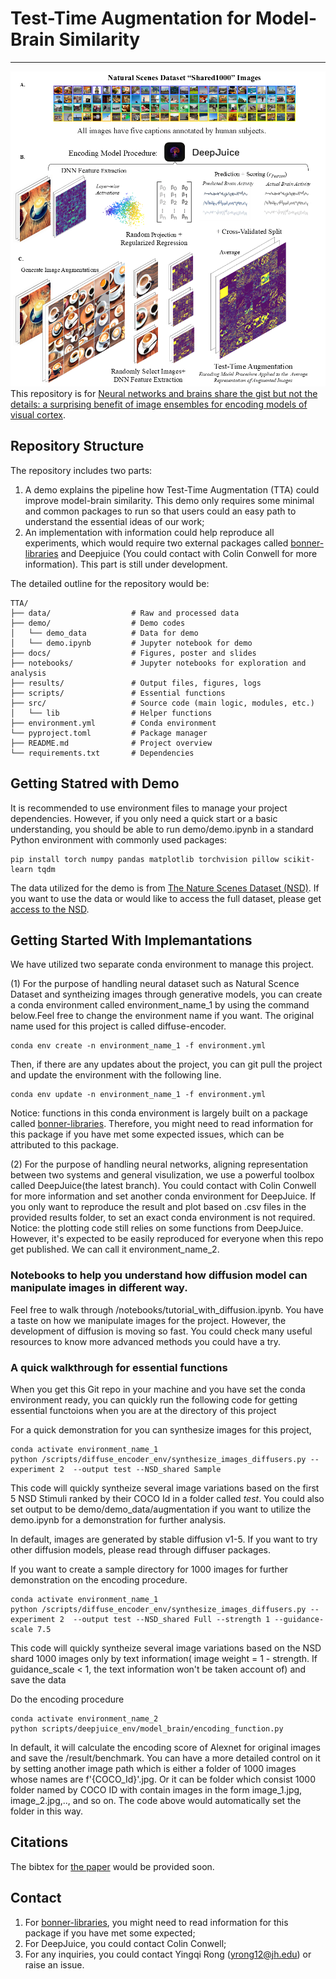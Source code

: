 # Test-Time Augmentation for Model-Brain Similarity
---
![Schematic](docs/schematic.png)
This repository is for [Neural networks and brains share the gist but not the details: a surprising benefit of image ensembles for encoding models of visual cortex](https://openreview.net/forum?id=DtEeVWfgNM&noteId=DtEeVWfgNM).

## Repository Structure

The repository includes two parts:
1. A demo explains the pipeline how Test-Time Augmentation (TTA) could improve model-brain similarity. This demo only requires some minimal and common packages to run so that users could an easy path to understand the essential ideas of our work;
2. An implementation with information could help reproduce all experiments, which would require two external packages called [bonner-libraries](https://github.com/BonnerLab/bonner-libraries) and Deepjuice (You could contact with Colin Conwell for more information). This part is still under development.

The detailed outline for the repository would be:
```
TTA/
├── data/                  # Raw and processed data
├── demo/                  # Demo codes
│   └── demo_data          # Data for demo
│   └── demo.ipynb         # Jupyter notebook for demo
├── docs/                  # Figures, poster and slides
├── notebooks/             # Jupyter notebooks for exploration and analysis
├── results/               # Output files, figures, logs
├── scripts/               # Essential functions
├── src/                   # Source code (main logic, modules, etc.)
│   └── lib                # Helper functions
├── environment.yml        # Conda environment
└── pyproject.toml         # Package manager
├── README.md              # Project overview
└── requirements.txt       # Dependencies
```

## Getting Statred with Demo

It is recommended to use environment files to manage your project dependencies. However, if you only need a quick start or a basic understanding, you should be able to run demo/demo.ipynb in a standard Python environment with commonly used packages:
```
pip install torch numpy pandas matplotlib torchvision pillow scikit-learn tqdm
```
The data utilized for the demo is from [The Nature Scenes Dataset (NSD)](http://naturalscenesdataset.org/). If you want to use the data or would like to access the full dataset, please get [access to the NSD](https://docs.google.com/forms/d/e/1FAIpQLSduTPeZo54uEMKD-ihXmRhx0hBDdLHNsVyeo_kCb8qbyAkXuQ/viewform).

## Getting Started With Implemantations

We have utilized two separate conda environment to manage this project.

(1) For the purpose of handling neural dataset such as Natural Scence Dataset and syntheizing images through generative models, you can create a conda environment called environment_name_1 by using the command below.Feel free to change the environment name if you want. The original name used for this project is called diffuse-encoder.
```
conda env create -n environment_name_1 -f environment.yml
```
Then, if there are any updates about the project, you can git pull the project and update the environment with the following line.
```
conda env update -n environment_name_1 -f environment.yml
```
Notice: functions in this conda environment is largely built on a package called [bonner-libraries](https://github.com/BonnerLab/bonner-libraries). Therefore, you might need to read information for this package if you have met some expected issues, which can be attributed to this package.

(2) For the purpose of handling neural networks, aligning representation between two systems and general visulization, we use a powerful toolbox called DeepJuice(the latest branch). You could contact with Colin Conwell for more information and set another conda environment for DeepJuice. If you only want to reproduce the result and plot based on .csv files in the provided results folder, to set an exact conda environment is not required. Notice: the plotting code still relies on some functions from DeepJuice. However, it's expected to be easily reproduced for everyone when this repo get published. We can call it environment_name_2.

### Notebooks to help you understand how diffusion model can manipulate images in different way.

Feel free to walk through /notebooks/tutorial_with_diffusion.ipynb. You have a taste on how we manipulate images for the project. However, the development of diffusion is moving so fast. You could check many useful resources to know more advanced methods you could have a try.

### A quick walkthrough for essential functions

When you get this Git repo in your machine and you have set the conda environment ready, you can quickly run the following code for getting essential functoions when you are at the directory of this project

For a quick demonstration for you can synthesize images for this project,
```
conda activate environment_name_1
python /scripts/diffuse_encoder_env/synthesize_images_diffusers.py --experiment 2  --output test --NSD_shared Sample
```
This code will quickly syntheize several image variations based on the first 5 NSD Stimuli ranked by their COCO Id in a folder called *test*. You could also set output to be demo/demo_data/augmentation if you want to utilize the demo.ipynb for a demonstration for further analysis.

In default, images are generated by stable diffusion v1-5. If you want to try other diffusion models, please read through diffuser packages.

If you want to create a sample directory for 1000 images for further demonstration on the encoding procedure.
```
conda activate environment_name_1
python /scripts/diffuse_encoder_env/synthesize_images_diffusers.py --experiment 2  --output test --NSD_shared Full --strength 1 --guidance-scale 7.5
```
This code will quickly syntheize several image variations based on the NSD shard 1000 images only by text information( image weight = 1 - strength. If guidance_scale < 1, the text information won't be taken account of) and save the data 

Do the encoding procedure
```
conda activate environment_name_2
python scripts/deepjuice_env/model_brain/encoding_function.py
```
In default, it will calculate the encoding score of Alexnet for original images and save the /result/benchmark. You can have a more detailed control on it by setting another image path which is either a folder of 1000 images whose names are f'{COCO_Id}'.jpg. Or it can be folder which consist 1000 folder named by COCO ID with contain images in the form image_1.jpg, image_2.jpg,.., and so on. The code above would automatically set the folder in this way.

## Citations
The bibtex for [the paper](https://openreview.net/forum?id=DtEeVWfgNM&noteId=DtEeVWfgNM) would be provided soon.

## Contact
1. For [bonner-libraries](https://github.com/BonnerLab/bonner-libraries), you might need to read information for this package if you have met some expected;
2. For DeepJuice, you could contact Colin Conwell;
3. For any inquiries, you could contact Yingqi Rong (yrong12@jh.edu) or raise an issue.